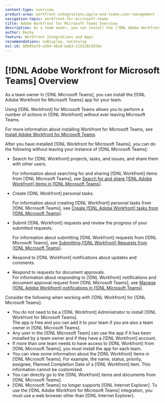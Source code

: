 ```yaml
---
content-type: overview
product-area: workfront-integrations;agile-and-teams;user-management
navigation-topic: workfront-for-microsoft-teams
title: Adobe Workfront for Microsoft Teams Overview
description: As a team owner, you can install the [!DNL Adobe Workfront for Microsoft Teams] app for your team.
author: Becky
feature: Workfront Integrations and Apps
recommendations: noDisplay, noCatalog
exl-id: 88b05a70-a304-461d-bab3-21d328c9356e
---
```

# [!DNL Adobe Workfront for Microsoft Teams] Overview

As a team owner In [!DNL Microsoft Teams], you can install the [!DNL Adobe Workfront for Microsoft Teams] app for your team.

Using [!DNL Workfront] for Microsoft Teams allows you to perform a number of actions in [!DNL Workfront] without ever leaving Microsoft Teams.

For more information about installing Workfront for Microsoft Teams, see [Install Adobe Workfront for Microsoft Teams](../../workfront-integrations-and-apps/using-workfront-with-microsoft-teams/install-workfront-ms-teams.md).

After you have installed [!DNL Workfront for Microsoft Teams], you can do the following without leaving your instance of [!DNL Microsoft Teams]:

* Search for [!DNL Workfront] projects, tasks, and issues, and share them with other users.

   For information about searching for and sharing [!DNL Workfront] items from [!DNL Microsoft Teams], see [Search for and share [!DNL Adobe Workfront] items in [!DNL Microsoft Teams]](../../workfront-integrations-and-apps/using-workfront-with-microsoft-teams/search-for-and-share-wf-items-in-ms-teams.md).

* Create [!DNL Workfront] personal tasks.

   For information about creating [!DNL Workfront] personal tasks from [!DNL Microsoft Teams], see [Create [!DNL Adobe Workfront] tasks from [!DNL Microsoft Teams]](../../workfront-integrations-and-apps/using-workfront-with-microsoft-teams/create-workfront-tasks-from-ms-teams.md).

* Submit [!DNL Workfront] requests and review the progress of your submitted requests.

   For information about submitting [!DNL Workfront] requests from [!DNL Microsoft Teams], see [Submitting [!DNL Workfront] Requests from [!DNL Microsoft Teams]](../../workfront-integrations-and-apps/using-workfront-with-microsoft-teams/submit-workfront-requests-from-ms-teams.md).

* Respond to [!DNL Workfront] notifications about updates and comments.
* Respond to requests for document approvals.\
   For information about responding to [!DNL Workfront] notifications and document approval request from [!DNL Microsoft Teams], see [Manage [!DNL Adobe Workfront] notifications in [!DNL Microsoft Teams]](../../workfront-integrations-and-apps/using-workfront-with-microsoft-teams/manage-wf-notifications-approval-requests-ms-teams.md).

Consider the following when working with [!DNL Workfront] for [!DNL Microsoft Teams]:

* You do not need to be a [!DNL Workfront] Administrator to install [!DNL Workfront for Microsoft Teams].\
   The app is free and you can add it to your team if you are also a team owner in [!DNL Microsoft Teams]. 
* Any user in the [!DNL Microsoft Team] can use the app if it has been installed by a team owner and if they have a [!DNL Workfront] account. 
* If more than one team needs to have access to [!DNL Workfront] from [!DNL Microsoft Teams], you must install the app for each team. 
* You can view some information about the [!DNL Workfront] items in [!DNL Microsoft Teams]. For example, the name, status, priority, assignee, Planned Completion Date of a [!DNL Workfront] item. This information cannot be customized.
* You can directly go to the [!DNL Workfront] items and documents from [!DNL Microsoft Teams].
* [!DNL Microsoft Teams] no longer supports [!DNL Internet Explorer]. To use the [!DNL Adobe Workfront for Microsoft Teams] integration, you must use a web browser other than [!DNL Internet Explorer].
